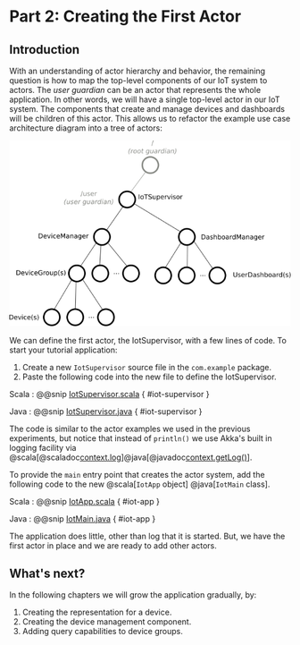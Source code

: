 # Part 2: Creating the First Actor

## Introduction

With an understanding of actor hierarchy and behavior, the remaining question is how to map the top-level components of our IoT system to actors. The _user guardian_ can be an actor that represents the whole application. In other words, we will have a single top-level actor in our IoT system. The components that create and manage devices and dashboards will be children of this actor. This allows us to refactor the example use case architecture diagram into a tree of actors:

![actor tree diagram of the architecture](diagrams/arch_tree_diagram.png)

We can define the first actor, the IotSupervisor, with a few lines of code. To start your tutorial application:

1. Create a new `IotSupervisor` source file in the `com.example` package.
1. Paste the following code into the new file to define the IotSupervisor.

Scala
:   @@snip [IotSupervisor.scala](/docs/src/test/scala/typed/tutorial_2/IotSupervisor.scala) { #iot-supervisor }

Java
:   @@snip [IotSupervisor.java](/docs/src/test/java/jdocs/typed/tutorial_2/IotSupervisor.java) { #iot-supervisor }

The code is similar to the actor examples we used in the previous experiments, but notice that instead of `println()` we use Akka's built in logging facility via @scala[@scaladoc[context.log](pekko.actor.typed.scaladsl.ActorContext#log:org.slf4j.Logger)]@java[@javadoc[context.getLog()](pekko.actor.typed.javadsl.ActorContext#getLog())].

To provide the `main` entry point that creates the actor system, add the following code to the new @scala[`IotApp` object] @java[`IotMain` class].

Scala
:   @@snip [IotApp.scala](/docs/src/test/scala/typed/tutorial_2/IotApp.scala) { #iot-app }

Java
:   @@snip [IotMain.java](/docs/src/test/java/jdocs/typed/tutorial_2/IotMain.java) { #iot-app }

The application does little, other than log that it is started. But, we have the first actor in place and we are ready to add other actors.

## What's next?

In the following chapters we will grow the application gradually, by:

 1. Creating the representation for a device.
 2. Creating the device management component.
 3. Adding query capabilities to device groups.

